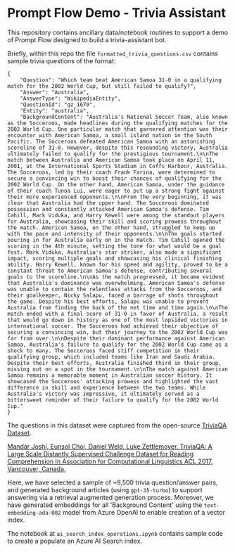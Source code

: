 # Prompt Flow Demo - Trivia Assistant

This repository contains ancillary data/notebook routines to support a demo of Prompt Flow designed to build a trivia-assistant bot. 

Briefly, within this repo the file `formatted_trivia_questions.csv` contains sample trivia questions of the format:

```
{
    "Question": "Which team beat American Samoa 31-0 in a qualifying match for the 2002 World Cup, but still failed to qualify?", 
    "Answer": "Australia", 
    "AnswerType": "WikipediaEntity", 
    "QuestionId": "qz_1670", 
    "Entity": "australia", 
    "BackgroundContent": "Australia's National Soccer Team, also known as the Socceroos, made headlines during the qualifying matches for the 2002 World Cup. One particular match that garnered attention was their encounter with American Samoa, a small island nation in the South Pacific. The Socceroos defeated American Samoa with an astonishing scoreline of 31-0. However, despite this resounding victory, Australia ultimately failed to qualify for the prestigious tournament.\n\nThe match between Australia and American Samoa took place on April 11, 2001, at the International Sports Stadium in Coffs Harbour, Australia. The Socceroos, led by their coach Frank Farina, were determined to secure a convincing win to boost their chances of qualifying for the 2002 World Cup. On the other hand, American Samoa, under the guidance of their coach Tunoa Lui, were eager to put up a strong fight against their more experienced opponents.\n\nFrom the very beginning, it was clear that Australia had the upper hand. The Socceroos dominated possession and constantly attacked American Samoa's defense. Tim Cahill, Mark Viduka, and Harry Kewell were among the standout players for Australia, showcasing their skill and scoring prowess throughout the match. American Samoa, on the other hand, struggled to keep up with the pace and intensity of their opponents.\n\nThe goals started pouring in for Australia early on in the match. Tim Cahill opened the scoring in the 4th minute, setting the tone for what would be a goal fest. Mark Viduka, Australia's star striker, also made a significant impact, scoring multiple goals and showcasing his clinical finishing ability. Harry Kewell, known for his speed and agility, proved to be a constant threat to American Samoa's defense, contributing several goals to the scoreline.\n\nAs the match progressed, it became evident that Australia's dominance was overwhelming. American Samoa's defense was unable to contain the relentless attacks from the Socceroos, and their goalkeeper, Nicky Salapu, faced a barrage of shots throughout the game. Despite his best efforts, Salapu was unable to prevent Australia from finding the back of the net time and time again.\n\nThe match ended with a final score of 31-0 in favor of Australia, a result that would go down in history as one of the most lopsided victories in international soccer. The Socceroos had achieved their objective of securing a convincing win, but their journey to the 2002 World Cup was far from over.\n\nDespite their dominant performance against American Samoa, Australia's failure to qualify for the 2002 World Cup came as a shock to many. The Socceroos faced stiff competition in their qualifying group, which included teams like Iran and Saudi Arabia. Despite their best efforts, Australia finished third in their group, missing out on a spot in the tournament.\n\nThe match against American Samoa remains a memorable moment in Australian soccer history. It showcased the Socceroos' attacking prowess and highlighted the vast difference in skill and experience between the two teams. While Australia's victory was impressive, it ultimately served as a bittersweet reminder of their failure to qualify for the 2002 World Cup."
}
```

The questions in this dataset were captured from the open-source [TriviaQA Dataset](https://nlp.cs.washington.edu/triviaqa/index.html).

[Mandar Joshi, Eunsol Choi, Daniel Weld, Luke Zettlemoyer. TriviaQA: A Large Scale Distantly Supervised Challenge Dataset for Reading Comprehension
In Association for Computational Linguistics ACL 2017, Vancouver, Canada.](https://arxiv.org/abs/1705.03551)


Here, we have selected a sample of ~9,500 trivia question/answer pairs, and generated background articles (using `gpt-35-turbo`) to support answering via a retrieval augmented generation process. Moreover, we have generated embeddings for all 'Background Content' using the `text-embedding-ada-002` model from Azure OpenAI to enable creation of a vector index.

The notebook at `ai_search_index_operations.ipynb` contains sample code to create a populate an Azure AI Search index.
